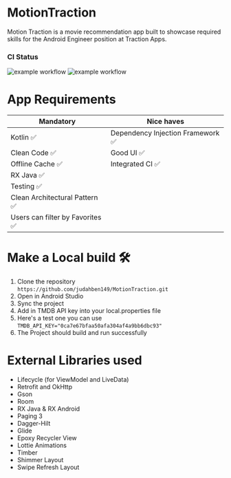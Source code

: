 # MotionTraction
Motion Traction is a movie recommendation app built to showcase required skills for the Android Engineer position at Traction Apps.
### CI Status
![example workflow](https://github.com/judahben149/MotionTraction/actions/workflows/build_apk_workflow.yml/badge.svg)
![example workflow](https://github.com/judahben149/MotionTraction/actions/workflows/run_tests.yml/badge.svg)

# App Requirements
| Mandatory | Nice haves |
| --------- | ---------- |
| Kotlin  ✅ | Dependency Injection Framework  ✅ |
| Clean Code ✅ | Good UI ✅ |
| Offline Cache ✅ | Integrated CI ✅ |
| RX Java ✅ | |
| Testing ✅ | |
| Clean Architectural Pattern ✅ | |
| Users can filter by Favorites ✅ | |

# Make a Local build 🛠️
1. Clone the repository ```https://github.com/judahben149/MotionTraction.git```
2. Open in Android Studio
3. Sync the project
4. Add in TMDB API key into your local.properties file
5. Here's a test one you can use ```TMDB_API_KEY="0ca7e67bfaa50afa304af4a9bb6dbc93"```
6. The Project should build and run successfully

# External Libraries used
* Lifecycle (for ViewModel and LiveData)
* Retrofit and OkHttp
* Gson
* Room
* RX Java & RX Android
* Paging 3
* Dagger-Hilt
* Glide
* Epoxy Recycler View
* Lottie Animations
* Timber
* Shimmer Layout
* Swipe Refresh Layout
